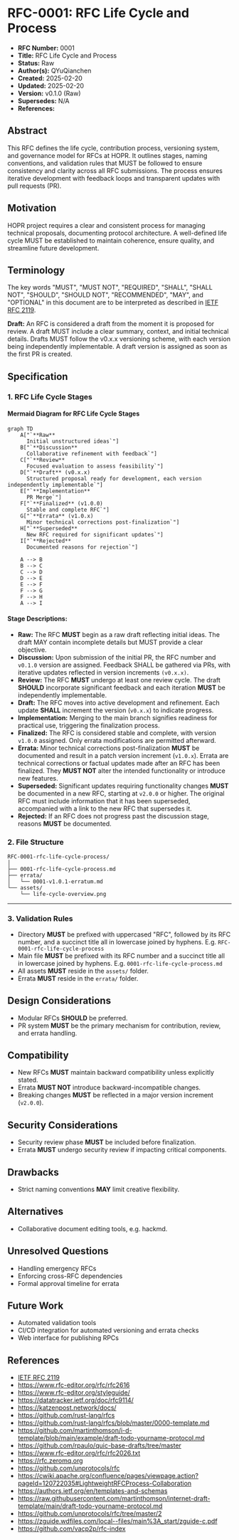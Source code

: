 # RFC-0001: RFC Life Cycle and Process

- **RFC Number:** 0001  
- **Title:** RFC Life Cycle and Process
- **Status:** Raw
- **Author(s):** QYuQianchen  
- **Created:** 2025-02-20  
- **Updated:** 2025-02-20  
- **Version:** v0.1.0 (Raw)
- **Supersedes:** N/A
- **References:**

## Abstract

This RFC defines the life cycle, contribution process, versioning system, and governance model for RFCs at HOPR.
It outlines stages, naming conventions, and validation rules that MUST be followed to ensure consistency
and clarity across all RFC submissions.
The process ensures iterative development with feedback loops and transparent updates with pull requests (PR).

## Motivation

HOPR project requires a clear and consistent process for managing technical proposals, documenting protocol architecture.
A well-defined life cycle MUST be established to maintain coherence, ensure quality, and streamline future development.

## Terminology

The key words "MUST", "MUST NOT", "REQUIRED", "SHALL", "SHALL NOT", "SHOULD", "SHOULD NOT", "RECOMMENDED",
"MAY", and "OPTIONAL" in this document are to be interpreted as described
in [IETF RFC 2119](https://datatracker.ietf.org/doc/html/rfc2119).

**Draft:** An RFC is considered a draft from the moment it is proposed for review.
A draft MUST include a clear summary, context, and initial technical details.
Drafts MUST follow the v0.x.x versioning scheme, with each version being independently implementable.
A draft version is assigned as soon as the first PR is created.

## Specification

### 1. RFC Life Cycle Stages

#### **Mermaid Diagram for RFC Life Cycle Stages**

```mermaid
graph TD
    A["`**Raw**
      Initial unstructured ideas`"]
    B["`**Discussion**
      Collaborative refinement with feedback`"]
    C["`**Review**
      Focused evaluation to assess feasibility`"]
    D["`**Draft** (v0.x.x)
      Structured proposal ready for development, each version independently implementable`"]
    E["`**Implementation**
      PR Merge`"]
    F["`**Finalized** (v1.0.0)
      Stable and complete RFC`"]
    G["`**Errata** (v1.0.x)
      Minor technical corrections post-finalization`"]
    H["`**Superseded**
      New RFC required for significant updates`"]
    I["`**Rejected**
      Documented reasons for rejection`"]

    A --> B
    B --> C
    C --> D
    D --> E
    E --> F
    F --> G
    F --> H
    A --> I
```

#### **Stage Descriptions:**

- **Raw:** The RFC **MUST** begin as a raw draft reflecting initial ideas.
The draft MAY contain incomplete details but MUST provide a clear objective.
- **Discussion:** Upon submission of the initial PR, the RFC number and `v0.1.0` version are assigned.
Feedback SHALL be gathered via PRs, with iterative updates reflected in version increments `(v0.x.x)`.
- **Review:** The RFC **MUST** undergo at least one review cycle.
The draft **SHOULD** incorporate significant feedback and each iteration **MUST** be independently implementable.
- **Draft:** The RFC moves into active development and refinement.
Each update **SHALL** increment the version (`v0.x.x`) to indicate progress.
- **Implementation:** Merging to the main branch signifies readiness for practical use, triggering the finalization process.
- **Finalized:** The RFC is considered stable and complete, with version `v1.0.0` assigned.
Only errata modifications are permitted afterward.
- **Errata:** Minor technical corrections post-finalization **MUST** be documented
and result in a patch version increment (`v1.0.x`).
Errata are technical corrections or factual updates made after an RFC has been finalized.
They **MUST NOT** alter the intended functionality or introduce new features.
- **Superseded:** Significant updates requiring functionality changes **MUST** be documented in a new RFC,
starting at `v2.0.0` or higher. The original RFC must include information that it has been superseded,
accompanied with a link to the new RFC that supersedes it.
- **Rejected:** If an RFC does not progress past the discussion stage, reasons **MUST** be documented.

### 2. File Structure

```plaintext
RFC-0001-rfc-life-cycle-process/
│
├── 0001-rfc-life-cycle-process.md
├── errata/
│   └── 0001-v1.0.1-erratum.md
└── assets/
    └── life-cycle-overview.png
```

---

### 3. Validation Rules

- Directory **MUST** be prefixed with uppercased "RFC", followed by its RFC number,
and a succinct title all in lowercase joined by hyphens. E.g. `RFC-0001-rfc-life-cycle-process`
- Main file **MUST** be prefixed with its RFC number and a succinct title
all in lowercase joined by hyphens. E.g. `0001-rfc-life-cycle-process.md`
- All assets **MUST** reside in the `assets/` folder.
- Errata **MUST** reside in the `errata/` folder.

## Design Considerations

- Modular RFCs **SHOULD** be preferred.
- PR system **MUST** be the primary mechanism for contribution, review, and errata handling.

## Compatibility

- New RFCs **MUST** maintain backward compatibility unless explicitly stated.
- Errata **MUST NOT** introduce backward-incompatible changes.
- Breaking changes **MUST** be reflected in a major version increment (`v2.0.0`).

## Security Considerations

- Security review phase **MUST** be included before finalization.
- Errata **MUST** undergo security review if impacting critical components.

## Drawbacks

- Strict naming conventions **MAY** limit creative flexibility.

## Alternatives

- Collaborative document editing tools, e.g. hackmd.

## Unresolved Questions

- Handling emergency RFCs
- Enforcing cross-RFC dependencies
- Formal approval timeline for errata

## Future Work

- Automated validation tools
- CI/CD integration for automated versioning and errata checks
- Web interface for publishing RPCs

## References

- [IETF RFC 2119](https://datatracker.ietf.org/doc/html/rfc2119)
- <https://www.rfc-editor.org/rfc/rfc2616>
- <https://www.rfc-editor.org/styleguide/>
- <https://datatracker.ietf.org/doc/rfc9114/>
- <https://katzenpost.network/docs/>
- <https://github.com/rust-lang/rfcs>
- <https://github.com/rust-lang/rfcs/blob/master/0000-template.md>
- <https://github.com/martinthomson/i-d-template/blob/main/example/draft-todo-yourname-protocol.md>
- <https://github.com/rpaulo/quic-base-drafts/tree/master>
- <https://www.rfc-editor.org/rfc/rfc2026.txt>
- <https://rfc.zeromq.org>
- <https://github.com/unprotocols/rfc>
- <https://cwiki.apache.org/confluence/pages/viewpage.action?pageId=120722035#LightweightRFCProcess-Collaboration>
- <https://authors.ietf.org/en/templates-and-schemas>
- <https://raw.githubusercontent.com/martinthomson/internet-draft-template/main/draft-todo-yourname-protocol.md>
- <https://github.com/unprotocols/rfc/tree/master/2>
- <https://zguide.wdfiles.com/local--files/main%3A_start/zguide-c.pdf>
- <https://github.com/vacp2p/rfc-index>
